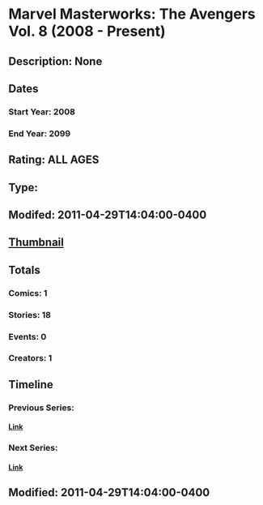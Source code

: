 # Marvel Masterworks: The Avengers Vol. 8 (2008 - Present)
## Description: None
## Dates
### Start Year: 2008
### End Year: 2099
## Rating: ALL AGES
## Type: 
## Modifed: 2011-04-29T14:04:00-0400
## [Thumbnail](http://i.annihil.us/u/prod/marvel/i/mg/c/a0/4bb64934b9ced.jpg)
## Totals
### Comics: 1
### Stories: 18
### Events: 0
### Creators: 1
## Timeline
### Previous Series: 
#### [Link]()
### Next Series: 
#### [Link]()
## Modified: 2011-04-29T14:04:00-0400